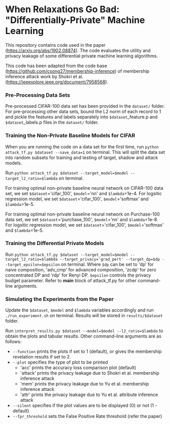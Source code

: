 # When Relaxations Go Bad: "Differentially-Private" Machine Learning
This repository contains code used in the paper (https://arxiv.org/abs/1902.08874). The code evaluates the utility and privacy leakage of some differential private machine learning algorithms.

This code has been adapted from the code base (https://github.com/csong27/membership-inference) of membership inference attack work by Shokri et al. (https://ieeexplore.ieee.org/document/7958568).

### Pre-Processing Data Sets
Pre-processed CIFAR-100 data set has been provided in the `dataset/` folder. For pre-processing other data sets, bound the L2 norm of each record to 1 and pickle the features and labels separately into `$dataset`_feature.p and `$dataset`_labels.p files in the `dataset/` folder.

### Training the Non-Private Baseline Models for CIFAR

When you are running the code on a data set for the first time, run `python attack_tf.py $dataset --save_data=1` on terminal. This will split the data set into random subsets for training and testing of target, shadow and attack models.

Run `python attack_tf.py $dataset --target_model=$model --target_l2_ratio=$lambda` on terminal.

For training optimal non-private baseline neural network on CIFAR-100 data set, we set `$dataset`='cifar_100', `$model`='nn' and `$lambda`=1e-4. For logsitic regression model, we set `$dataset`='cifar_100', `$model`='softmax' and `$lambda`=1e-5.

For training optimal non-private baseline neural network on Purchase-100 data set, we set `$dataset`='purchase_100', `$model`='nn' and `$lambda`=1e-8. For logsitic regression model, we set `$dataset`='cifar_100', `$model`='softmax' and `$lambda`=1e-5.

### Training the Differential Private Models

Run `python attack_tf.py $dataset --target_model=$model --target_l2_ratio=$lambda --target_privacy='grad_pert' --target_dp=$dp --target_epsilon=$epsilon` on terminal. Where `$dp` can be set to 'dp' for naive composition, 'adv_cmp' for advanced composition, 'zcdp' for zero concentrated DP and 'rdp' for Renyi DP. `$epsilon` controls the privacy budget parameter. Refer to __main__ block of attack_tf.py for other command-line arguments.

### Simulating the Experiments from the Paper 

Update the `$dataset`, `$model` and `$lambda` variables accordingly and run `./run_experiment.sh` on terminal. Results will be stored in `results/$dataset` folder.

Run `interpret_results.py $dataset --model=$model --l2_ratio=$lambda` to obtain the plots and tabular results. Other command-line arguments are as follows: 
- `--function` prints the plots if set to 1 (default), or gives the membership revelation results if set to 2.
- `--plot` specifies the type of plot to be printed
    - 'acc' prints the accuracy loss comparison plot (default)
    - 'attack' prints the privacy leakage due to Shokri et al. membership inference attack
    - 'mem' prints the privacy leakage due to Yu et al. membership inference attack
    - 'attr' prints the privacy leakage due to Yu et al. attribute inference attack
- `--silent` specifies if the plot values are to be displayed (0) or not (1 - default)
- `--fpr_threshold` sets the False Positive Rate threshold (refer the paper)
